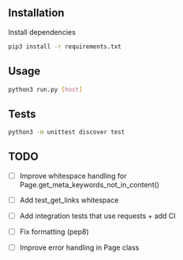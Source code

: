 ## Installation

Install dependencies

```bash
pip3 install -r requirements.txt
```

## Usage

```bash
python3 run.py [host]
```

## Tests

```bash
python3 -m unittest discover test
```

## TODO
- [ ] Improve whitespace handling for Page.get_meta_keywords_not_in_content()
- [ ] Add test_get_links whitespace
- [ ] Add integration tests that use requests + add CI
- [ ] Fix formatting (pep8)
- [ ] Improve error handling in Page class


